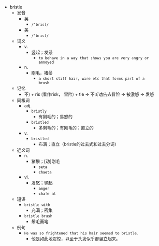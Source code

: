 - bristle
  - 发音
    - 英
      - `/'brisl/`
    - 美
      - `/'brɪsl/`
  - 词义
    - v.
      - 竖起；发怒
        - `to behave in a way that shows you are very angry or annoyed`
    - n.
      - 刚毛，猪鬃
        - `a short stiff hair, wire etc that forms part of a brush`
  - 记忆
    - 不) + ris (看作risk， 冒险) + tle → 不听劝告去冒险 → 被激怒 → 发怒
  - 同根词
    - adj.
      - `bristly`
        - 有刚毛的；易怒的
      - `bristled`
        - 多刺毛的；有刚毛的；直立的
    - v.
      - `bristled`
        - 布满；直立（bristle的过去式和过去分词）
  - 近义词
    - n.
      - 猪鬃；[动]刚毛
        - `seta`
        - `chaeta`
    - vi.
      - 发怒；竖起
        - `anger`
        - `chafe at`
  - 短语
    - `bristle with`
      - 充满；密集 
    - `bristle brush`
      - 鬃毛画笔 
  - 例句
    - `He was so frightened that his hair seemed to bristle.`
      - 他是如此地震惊，以至于头发似乎都竖立起来。

